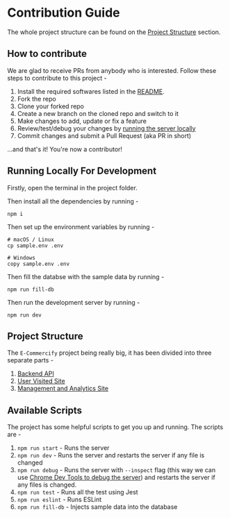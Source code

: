 # Contribution Guide

The whole project structure can be found on the [Project Structure](#Project-Structure) section.

## How to contribute

We are glad to receive PRs from anybody who is interested. Follow these steps to contribute to this project -

1. Install the required softwares listed in the [README](README.md#Install-prerequisites).
2. Fork the repo
3. Clone your forked repo
4. Create a new branch on the cloned repo and switch to it
5. Make changes to add, update or fix a feature
6. Review/test/debug your changes by [running the server locally](#running-locally-for-development)
7. Commit changes and submit a Pull Request (aka PR in short)

...and that's it! You're now a contributor!

## Running Locally For Development

Firstly, open the terminal in the project folder.

Then install all the dependencies by running -

```
npm i
```

Then set up the environment variables by running -

```
# macOS / Linux
cp sample.env .env

# Windows
copy sample.env .env
```

Then fill the databse with the sample data by running -

```
npm run fill-db
```

Then run the development server by running -

```
npm run dev
```

## Project Structure

The `E-Commercify` project being really big, it has been divided into three separate parts -

1. [Backend API](Docs/BACKEND_API.md)
2. [User Visited Site](Docs/USER_VISITED_SITE.md)
3. [Management and Analytics Site](MANAGEMENT_ANALYTICS.md)

## Available Scripts

The project has some helpful scripts to get you up and running. The scripts are -

1. `npm run start` - Runs the server
2. `npm run dev` - Runs the server and restarts the server if any file is changed
3. `npm run debug` - Runs the server with `--inspect` flag (this way we can use [Chrome Dev Tools to debug the server](Docs/DEBUGGING_WITH_INSPECT.md)) and restarts the server if any files is changed.
4. `npm run test` - Runs all the test using Jest
5. `npm run eslint` - Runs ESLint
6. `npm run fill-db` - Injects sample data into the database
